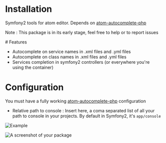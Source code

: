 # Installation

Symfony2 tools for atom editor.
Depends on [atom-autocomplete-php](https://atom.io/packages/atom-autocomplete-php)

Note : This package is in its early stage, feel free to help or to report issues

# Features

- Autocomplete on service names in .xml files and .yml files
- Autocomplete on class names in .xml files and .yml files
- Services completion in symfony2 controllers (or everywhere you're using the container)

# Configuration

You must have a fully working [atom-autocomplete-php](https://atom.io/packages/atom-autocomplete-php) configuration

- Relative path to console : Insert here, a coma separated list of all your path to console in your projects. By default in Symfony2, it's ```app/console```

![Example](http://i.imgur.com/l8ZGAoe.png)

![A screenshot of your package](https://f.cloud.github.com/assets/69169/2290250/c35d867a-a017-11e3-86be-cd7c5bf3ff9b.gif)
